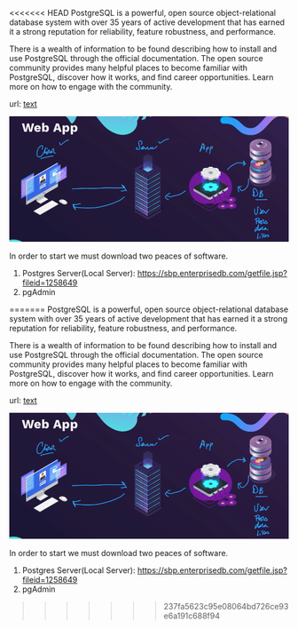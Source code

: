 <<<<<<< HEAD
PostgreSQL is a powerful, open source object-relational database system with over 35 years of active development that has earned it a strong reputation for reliability, feature robustness, and performance.

There is a wealth of information to be found describing how to install and use PostgreSQL through the official documentation. The open source community provides many helpful places to become familiar with PostgreSQL, discover how it works, and find career opportunities. Learn more on how to engage with the community.

url: [text](https://www.postgresql.org/)

![alt text](image.png)

In order to start we must download two peaces of software.
1. Postgres Server(Local Server): https://sbp.enterprisedb.com/getfile.jsp?fileid=1258649
2. pgAdmin



=======
PostgreSQL is a powerful, open source object-relational database system with over 35 years of active development that has earned it a strong reputation for reliability, feature robustness, and performance.

There is a wealth of information to be found describing how to install and use PostgreSQL through the official documentation. The open source community provides many helpful places to become familiar with PostgreSQL, discover how it works, and find career opportunities. Learn more on how to engage with the community.

url: [text](https://www.postgresql.org/)

![alt text](image.png)

In order to start we must download two peaces of software.
1. Postgres Server(Local Server): https://sbp.enterprisedb.com/getfile.jsp?fileid=1258649
2. pgAdmin



>>>>>>> 237fa5623c95e08064bd726ce93e6a191c688f94
